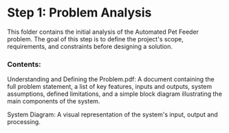 # Step 1: Problem Analysis

This folder contains the initial analysis of the Automated Pet Feeder problem. The goal of this step is to define the project's scope, requirements, and constraints before designing a solution.

### Contents:

Understanding and Defining the Problem.pdf: A document containing the full problem statement, a list of key features, inputs and outputs, system assumptions, defined limitations, and a simple block diagram illustrating the main components of the system.

System Diagram: A visual representation of the system's input, output and processing.
